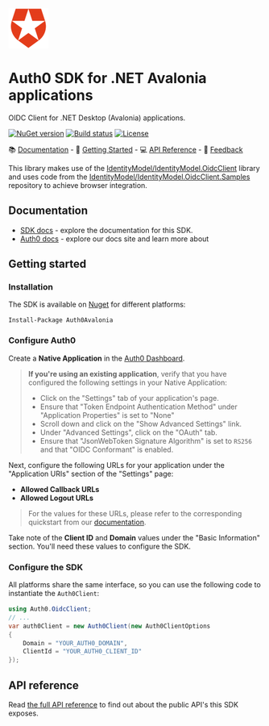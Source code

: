 ![](.editoricon.png)
# Auth0 SDK for .NET Avalonia applications

OIDC Client for .NET Desktop (Avalonia) applications.

[![NuGet version](https://img.shields.io/nuget/v/Auth0Avalonia.svg?style=flat)](https://www.nuget.org/packages/Auth0Avalonia/)
[![Build status](https://ci.appveyor.com/api/projects/status/v8vsja2iwgdcnpff?svg=true)](https://ci.appveyor.com/project/ennerperez/auth0-oidc-client-avalonia)
[![License](https://img.shields.io/:license-Apache2.0-blue.svg?style=flat)](https://opensource.org/licenses/Apache-2.0)

:books: [Documentation](#documentation) - :rocket: [Getting Started](#getting-started) - :computer: [API Reference](#api-reference) - :speech_balloon: [Feedback](#feedback)

This library makes use of the [IdentityModel/IdentityModel.OidcClient](https://github.com/IdentityModel/IdentityModel.OidcClient) library and uses code from the [IdentityModel/IdentityModel.OidcClient.Samples](https://github.com/IdentityModel/IdentityModel.OidcClient.Samples) repository to achieve browser integration.

## Documentation

- [SDK docs](https://auth0.github.io/auth0-oidc-client-net/documentation/intro.html) - explore the documentation for this SDK. 
- [Auth0 docs](https://www.auth0.com/docs) - explore our docs site and learn more about 

## Getting started

### Installation
The SDK is available on [Nuget](https://www.nuget.org/packages?q=Auth0.OidcClient) for different platforms:

```
Install-Package Auth0Avalonia 
```

### Configure Auth0

Create a **Native Application** in the [Auth0 Dashboard](https://manage.auth0.com/#/applications).

> **If you're using an existing application**, verify that you have configured the following settings in your Native Application:
>
> - Click on the "Settings" tab of your application's page.
> - Ensure that "Token Endpoint Authentication Method" under "Application Properties" is set to "None"
> - Scroll down and click on the "Show Advanced Settings" link.
> - Under "Advanced Settings", click on the "OAuth" tab.
> - Ensure that "JsonWebToken Signature Algorithm" is set to `RS256` and that "OIDC Conformant" is enabled.

Next, configure the following URLs for your application under the "Application URIs" section of the "Settings" page:

- **Allowed Callback URLs**
- **Allowed Logout URLs**

> For the values for these URLs, please refer to the corresponding quickstart from our [documentation](#documentation).

Take note of the **Client ID** and **Domain** values under the "Basic Information" section. You'll need these values to configure the SDK.

### Configure the SDK
All platforms share the same interface, so you can use the following code to instantiate the `Auth0Client`:

```csharp
using Auth0.OidcClient;
// ...
var auth0Client = new Auth0Client(new Auth0ClientOptions
{
    Domain = "YOUR_AUTH0_DOMAIN",
    ClientId = "YOUR_AUTH0_CLIENT_ID"
});
```

## API reference
Read [the full API reference](https://auth0.github.io/auth0-oidc-client-net/api/Auth0.OidcClient.html) to find out about the public API's this SDK exposes.
